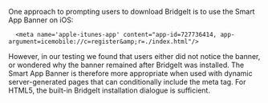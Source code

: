 One approach to prompting users to download BridgeIt is to use the Smart App Banner on iOS:

      <meta name='apple-itunes-app' content="app-id=727736414, app-argument=icemobile://c=register&amp;r=./index.html"/>

However, in our testing we found that users either did not notice the banner, or wondered why the banner remained after BridgeIt was installed.  The Smart App Banner is therefore more appropriate when used with dynamic server-generated pages that can conditionally include the meta tag. For HTML5, the built-in BridgeIt installation dialogue is sufficient.

